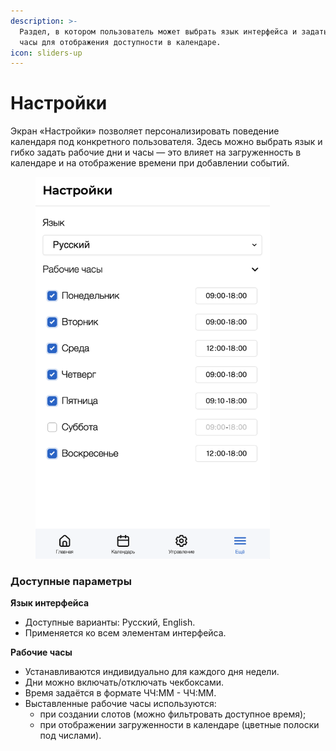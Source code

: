 ```yaml
---
description: >-
  Раздел, в котором пользователь может выбрать язык интерфейса и задать рабочие
  часы для отображения доступности в календаре.
icon: sliders-up
---
```


# Настройки

Экран «Настройки» позволяет персонализировать поведение календаря под конкретного пользователя. Здесь можно выбрать язык и гибко задать рабочие дни и часы — это влияет на загруженность в календаре и на отображение времени при добавлении событий.

<figure><img src="../../../.gitbook/assets/more - settings.png" alt="" width="375"><figcaption></figcaption></figure>

### Доступные параметры

**Язык интерфейса**

* Доступные варианты: Русский, English.
* Применяется ко всем элементам интерфейса.

**Рабочие часы**

* Устанавливаются индивидуально для каждого дня недели.
* Дни можно включать/отключать чекбоксами.
* Время задаётся в формате ЧЧ:ММ - ЧЧ:ММ.
* Выставленные рабочие часы используются:
  * при создании слотов (можно фильтровать доступное время);
  * при отображении загруженности в календаре (цветные полоски под числами).
